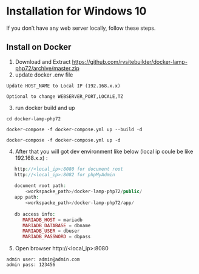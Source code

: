 # Installation for Windows 10
  
If you don’t have any web server locally, follow these steps.

## Install on Docker

1. Download and Extract https://github.com/rvsitebuilder/docker-lamp-php72/archive/master.zip
2. update docker .env file
~~~
Update HOST_NAME to Local IP (192.168.x.x)

Optional to change WEBSERVER_PORT,LOCALE,TZ
~~~
3. run docker build and up
~~~
cd docker-lamp-php72

docker-compose -f docker-compose.yml up --build -d

docker-compose -f docker-compose.yml up -d
~~~
4. After that you will got dev environment like below (local ip coule be like 192.168.x.x) : 
```php
   http://<local_ip>:8080 for document root
   http://<local_ip>:8082 for phpMyAdmin
   
   document root path:
       <workspacke_path>/docker-lamp-php72/public/
   app path:
       <workspacke_path>/docker-lamp-php72/app/
       
   db access info:
      MARIADB_HOST = mariadb
      MARIADB_DATABASE = dbname
      MARIADB_USER = dbuser
      MARIADB_PASSWORD = dbpass
``` 
5. Open browser http://<local_ip>:8080
```
admin user: admin@admin.com
admin pass: 123456
```
